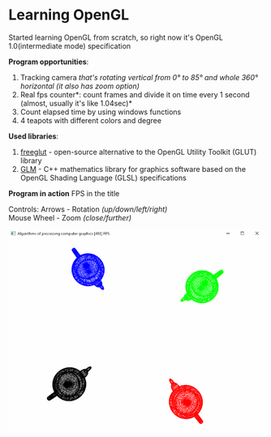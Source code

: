 # Learning OpenGL 
Started learning OpenGL from scratch, so right now it's OpenGL 1.0(intermediate mode) specification

**Program opportunities**:
1. Tracking camera *that's rotating vertical from 0° to 85° and whole 360° horizontal (it also has zoom option)*
2. Real fps counter*: count frames and divide it on time every 1 second (almost, usually it's like 1.04sec)*
3. Count elapsed time by using windows functions
4. 4 teapots with different colors and degree

**Used libraries**:
1. [freeglut](http://freeglut.sourceforge.net/) - open-source alternative to the OpenGL Utility Toolkit (GLUT) library
2. [GLM](https://glm.g-truc.net/0.9.9/index.html) - C++ mathematics library for graphics software based on the OpenGL Shading Language (GLSL) specifications

**Program in action**
FPS in the title

Controls:
Arrows - Rotation *(up/down/left/right)*  
Mouse Wheel - Zoom *(close/further)*

![](https://github.com/catinapoke/opengl-1-intermediate-mode/blob/master/gifs/opengl.gif)

